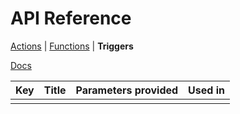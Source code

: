 <title>API Triggers</title>

# API Reference
[Actions](./api-actions.html) | [Functions](./api-functions.html) | **Triggers**

[Docs](./)

| Key | Title | Parameters provided | Used in |
| --- | ----- | ------------------- | ------- |
|     |       |                     |         |

<script type="module" src="../scripts/docs.js"></script>
<script type="text/plain" id="script-to-run">
  docs_fetchWithCache('../triggers.json').then(res => res.json()).then(res => {
    if (res.status !== 'success') {
      console.log('Non success response received from Modd.io API: %o', res);
      alert('Non-success response received from Modd.io API. Check console for details.');
      return;
    }
    const table = document.querySelector('table');
    for (const trig of res.message) {
      const row = table.insertRow();
      row.insertCell().textContent = trig.key;
      row.insertCell().textContent = trig.title;
      row.insertCell().textContent = trig.data.vars?.join?.(', ') || 'none';
      row.insertCell().textContent = trig.usedIn.join(', ');
    }
  }).catch(err => {
    console.error(err);
    alert('An error occured while fetching Modd.io API. Check console for details.');
  });
</script>